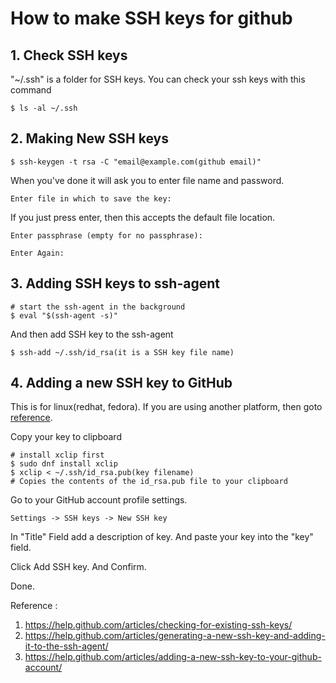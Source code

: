 # How to make SSH keys for github

## 1. Check SSH keys
"~/.ssh" is a folder for SSH keys.
You can check your ssh keys with this command
~~~
$ ls -al ~/.ssh
~~~

## 2. Making New SSH keys
~~~
$ ssh-keygen -t rsa -C "email@example.com(github email)"
~~~
When you've done it will ask you to enter file name and password.
~~~
Enter file in which to save the key:
~~~
If you just press enter, then this accepts the default file location.
~~~
Enter passphrase (empty for no passphrase):

Enter Again:
~~~

## 3. Adding SSH keys to ssh-agent
~~~
# start the ssh-agent in the background
$ eval "$(ssh-agent -s)"
~~~
And then add SSH key to the ssh-agent
~~~
$ ssh-add ~/.ssh/id_rsa(it is a SSH key file name)
~~~

## 4. Adding a new SSH key to GitHub
This is for linux(redhat, fedora). If you are using another platform, then goto [reference](https://help.github.com/articles/adding-a-new-ssh-key-to-your-github-account/ "help.github").

Copy your key to clipboard
~~~
# install xclip first
$ sudo dnf install xclip
$ xclip < ~/.ssh/id_rsa.pub(key filename)
# Copies the contents of the id_rsa.pub file to your clipboard
~~~

Go to your GitHub account profile settings.
~~~
Settings -> SSH keys -> New SSH key
~~~
In "Title" Field add a description of key. And paste your key into the "key" field.

Click Add SSH key. And Confirm.

Done.

Reference :
1. https://help.github.com/articles/checking-for-existing-ssh-keys/
2. https://help.github.com/articles/generating-a-new-ssh-key-and-adding-it-to-the-ssh-agent/
3. https://help.github.com/articles/adding-a-new-ssh-key-to-your-github-account/
